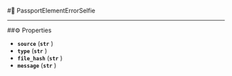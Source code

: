 #🔮 PassportElementErrorSelfie

****

##⚙️ Properties

- **`source`** (**`str`** )
- **`type`** (**`str`** )
- **`file_hash`** (**`str`** )
- **`message`** (**`str`** )
